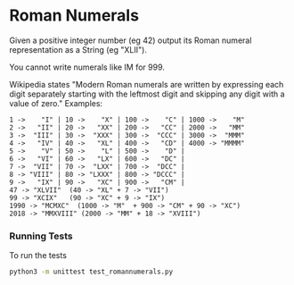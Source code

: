 # Roman Numerals

Given a positive integer number (eg 42) output its Roman numeral representation as a String (eg "XLII").

You cannot write numerals like IM for 999.

Wikipedia states "Modern Roman numerals are written by expressing each digit separately starting with the leftmost digit and skipping any digit with a value of zero."
Examples:

```
1 ->    "I" | 10 ->    "X" | 100 ->    "C" | 1000 ->    "M"
2 ->   "II" | 20 ->   "XX" | 200 ->   "CC" | 2000 ->   "MM"
3 ->  "III" | 30 ->  "XXX" | 300 ->  "CCC" | 3000 ->  "MMM"
4 ->   "IV" | 40 ->   "XL" | 400 ->   "CD" | 4000 -> "MMMM"
5 ->    "V" | 50 ->    "L" | 500 ->    "D" |
6 ->   "VI" | 60 ->   "LX" | 600 ->   "DC" |
7 ->  "VII" | 70 ->  "LXX" | 700 ->  "DCC" |
8 -> "VIII" | 80 -> "LXXX" | 800 -> "DCCC" |
9 ->   "IX" | 90 ->   "XC" | 900 ->   "CM" |
47 -> "XLVII"  (40 -> "XL" + 7 -> "VII")
99 -> "XCIX"   (90 -> "XC" + 9 -> "IX")
1990 -> "MCMXC"  (1000 -> "M"  + 900 -> "CM" + 90 -> "XC")
2018 -> "MMXVIII" (2000 -> "MM" + 18 -> "XVIII")
```

### Running Tests

To run the tests

```sh
python3 -m unittest test_romannumerals.py
```

